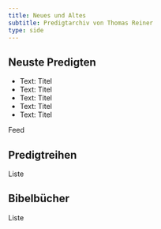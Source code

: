 ```yaml
---
title: Neues und Altes
subtitle: Predigtarchiv von Thomas Reiner
type: side
---
```


## Neuste Predigten

- Text: Titel
- Text: Titel
- Text: Titel
- Text: Titel
- Text: Titel

Feed

## Predigtreihen

Liste

## Bibelbücher

Liste
